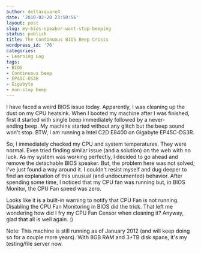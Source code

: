 ```yaml
---
author: deltasquare4
date: '2010-02-20 23:50:56'
layout: post
slug: my-bios-speaker-wont-stop-beeping
status: publish
title: The Continuous BIOS Beep Crisis
wordpress_id: '76'
categories:
- Learning Log
tags:
- BIOS
- Continuous beep
- EP45C-DS3R
- Gigabyte
- non-stop beep
---
```


I have faced a weird BIOS issue today. Apparently, I was cleaning up the dust on my CPU heatsink. When I booted my machine after I was finished, first it started with single beep immediately followed by a never-ending beep. My machine started without any glitch but the beep sound won't stop. BTW, I am running a Intel C2D E8400 on Gigabyte EP45C-DS3R.

So, I immediately checked my CPU and system temperatures. They were normal. Even tried finding similar issue (and a solution) on the web with no luck. As my system was working perfectly, I decided to go ahead and remove the detachable BIOS speaker. But, the problem here was not solved; I've just found a way around it. I couldn't resist myself and dug deeper to find an explanation of this unusual (and undocumented) behavior. After spending some time, I noticed that my CPU fan was running but, in BIOS Monitor, the CPU Fan speed was zero.

Looks like it is a built-in warning to notify that CPU Fan is not running. Disabling the CPU Fan Monitoring in BIOS did the trick. That left me wondering how did I fry my CPU Fan Censor when cleaning it? Anyway, glad that all is well again. :)

Note: This machine is still running as of January 2012 (and will keep doing so for a couple more years). With 8GB RAM and 3+TB disk space, it's my testing/file server now.
